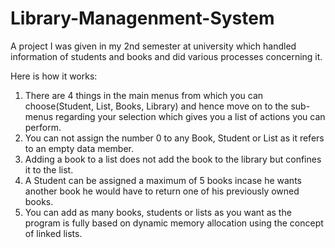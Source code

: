 # Library-Managenment-System
A project I was given in my 2nd semester at university which handled information of students and books and did various processes concerning it.

Here is how it works:
1) There are 4 things in the main menus from which you can choose(Student, List, Books, Library) and hence move on to the sub-menus regarding your selection which gives you a list of actions you can perform.
2) You can not assign the number 0 to any Book, Student or List as it refers to an empty data member.
3) Adding a book to a list does not add the book to the library but confines it to the list.
4) A Student can be assigned a maximum of 5 books incase he wants another book he would have to return one of his previously owned books.
5) You can add as many books, students or lists as you want as the program is fully based on dynamic memory allocation using the concept of linked lists. 

